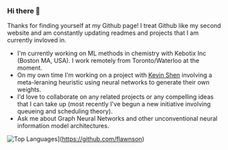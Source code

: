 ### Hi there 👋

<!--
**flawnson/flawnson** is a ✨ _special_ ✨ repository because its `README.md` (this file) appears on your GitHub profile.

Here are some ideas to get you started:

- 🔭 I’m currently working on ...
- 🌱 I’m currently learning ...
- 👯 I’m looking to collaborate on ...
- 🤔 I’m looking for help with ...
- 💬 Ask me about ...
- 📫 How to reach me: ...
- 😄 Pronouns: ...
- ⚡ Fun fact: ...
-->

Thanks for finding yourself at my Github page! I treat Github like my second website and am constantly updating readmes and projects that I am currently invloved in.

- I'm currently working on ML methods in chemistry with Kebotix Inc (Boston MA, USA). I work remotely from Toronto/Waterloo at the moment.
- On my own time I'm working on a project with [Kevin Shen](https://github.com/kshen3778) involving a meta-leraning heuristic using neural networks to generate their own weights.
- I'd love to collaborate on any related projects or any compelling ideas that I can take up (most recently I've begun a new initiative involving queueing and scheduling theory).
- Ask me about Graph Neural Networks and other unconventional neural information model architectures.

![Top Languages](https://github-readme-stats.vercel.app/api/top-langs/?username=flawnson)](https://github.com/flawnson)
